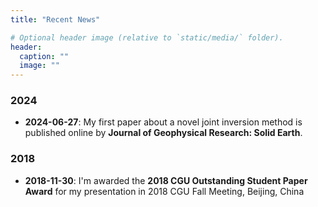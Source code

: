 ```yaml
---
title: "Recent News"

# Optional header image (relative to `static/media/` folder).
header:
  caption: ""
  image: ""
---
```


### 2024

- **2024-06-27**:
  My first paper about a novel joint inversion method is published online
  by **Journal of Geophysical Research: Solid Earth**.

### 2018
- **2018-11-30**:
  I'm awarded the **2018 CGU Outstanding Student Paper Award** for my presentation in 2018 CGU Fall Meeting, Beijing, China
